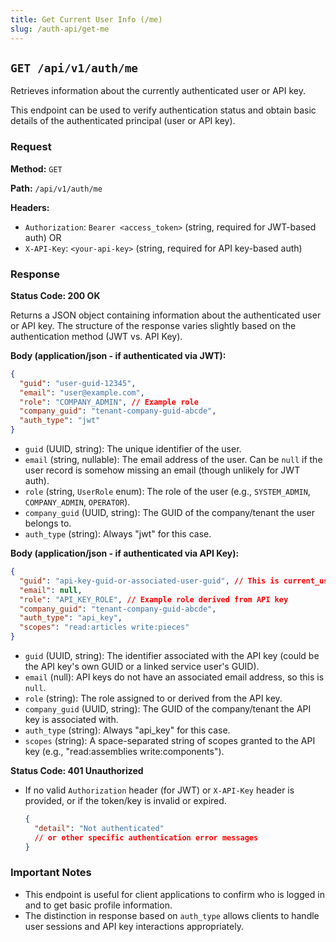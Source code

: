 ```yaml
---
title: Get Current User Info (/me)
slug: /auth-api/get-me
---
```


## `GET /api/v1/auth/me`

Retrieves information about the currently authenticated user or API key.

This endpoint can be used to verify authentication status and obtain basic details of the authenticated principal (user or API key).

### Request

**Method:** `GET`

**Path:** `/api/v1/auth/me`

**Headers:**

*   `Authorization`: `Bearer <access_token>` (string, required for JWT-based auth)
    OR
*   `X-API-Key`: `<your-api-key>` (string, required for API key-based auth)

### Response

**Status Code: 200 OK**

Returns a JSON object containing information about the authenticated user or API key.
The structure of the response varies slightly based on the authentication method (JWT vs. API Key).

**Body (application/json - if authenticated via JWT):**

```json
{
  "guid": "user-guid-12345",
  "email": "user@example.com",
  "role": "COMPANY_ADMIN", // Example role
  "company_guid": "tenant-company-guid-abcde",
  "auth_type": "jwt"
}
```

*   `guid` (UUID, string): The unique identifier of the user.
*   `email` (string, nullable): The email address of the user. Can be `null` if the user record is somehow missing an email (though unlikely for JWT auth).
*   `role` (string, `UserRole` enum): The role of the user (e.g., `SYSTEM_ADMIN`, `COMPANY_ADMIN`, `OPERATOR`).
*   `company_guid` (UUID, string): The GUID of the company/tenant the user belongs to.
*   `auth_type` (string): Always "jwt" for this case.

**Body (application/json - if authenticated via API Key):**

```json
{
  "guid": "api-key-guid-or-associated-user-guid", // This is current_user.user_id, which for API keys might be the key's ID or a service user ID
  "email": null,
  "role": "API_KEY_ROLE", // Example role derived from API key
  "company_guid": "tenant-company-guid-abcde",
  "auth_type": "api_key",
  "scopes": "read:articles write:pieces"
}
```

*   `guid` (UUID, string): The identifier associated with the API key (could be the API key's own GUID or a linked service user's GUID).
*   `email` (null): API keys do not have an associated email address, so this is `null`.
*   `role` (string): The role assigned to or derived from the API key.
*   `company_guid` (UUID, string): The GUID of the company/tenant the API key is associated with.
*   `auth_type` (string): Always "api_key" for this case.
*   `scopes` (string): A space-separated string of scopes granted to the API key (e.g., "read:assemblies write:components").

**Status Code: 401 Unauthorized**

*   If no valid `Authorization` header (for JWT) or `X-API-Key` header is provided, or if the token/key is invalid or expired.

    ```json
    {
      "detail": "Not authenticated"
      // or other specific authentication error messages
    }
    ```

### Important Notes

*   This endpoint is useful for client applications to confirm who is logged in and to get basic profile information.
*   The distinction in response based on `auth_type` allows clients to handle user sessions and API key interactions appropriately. 